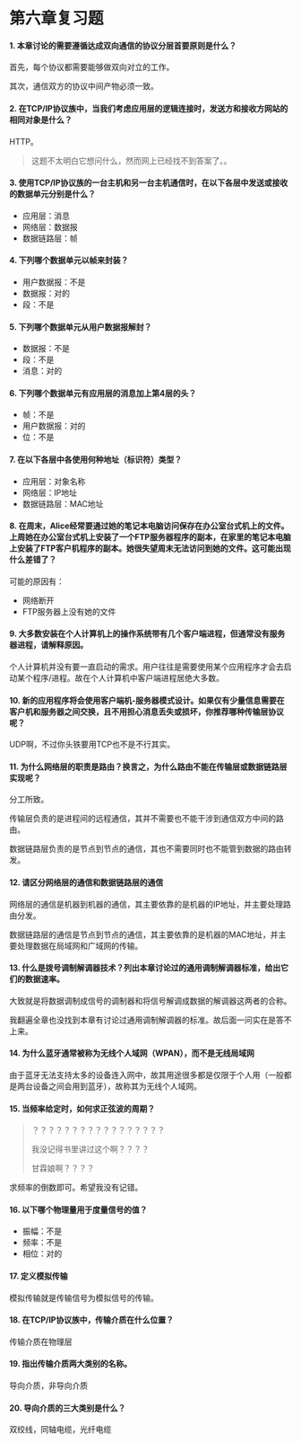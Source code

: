 # 第六章复习题

#### 1. 本章讨论的需要遵循达成双向通信的协议分层首要原则是什么？

首先，每个协议都需要能够做双向对立的工作。

其次，通信双方的协议中间产物必须一致。

#### 2. 在TCP/IP协议族中，当我们考虑应用层的逻辑连接时，发送方和接收方网站的相同对象是什么？

HTTP。

> 这题不太明白它想问什么，然而网上已经找不到答案了。。

#### 3. 使用TCP/IP协议族的一台主机和另一台主机通信时，在以下各层中发送或接收的数据单元分别是什么？

+ 应用层：消息
+ 网络层：数据报
+ 数据链路层：帧

#### 4. 下列哪个数据单元以帧来封装？

+ 用户数据报：不是
+ 数据报：对的
+ 段：不是

#### 5. 下列哪个数据单元从用户数据报解封？

+ 数据报：不是
+ 段：不是
+ 消息：对的

#### 6. 下列哪个数据单元有应用层的消息加上第4层的头？

+ 帧：不是
+ 用户数据报：对的
+ 位：不是

#### 7. 在以下各层中各使用何种地址（标识符）类型？

+ 应用层：对象名称
+ 网络层：IP地址
+ 数据链路层：MAC地址

#### 8. 在周末，Alice经常要通过她的笔记本电脑访问保存在办公室台式机上的文件。上周她在办公室台式机上安装了一个FTP服务器程序的副本，在家里的笔记本电脑上安装了FTP客户机程序的副本。她很失望周末无法访问到她的文件。这可能出现什么差错了？

可能的原因有：

+ 网络断开
+ FTP服务器上没有她的文件

#### 9. 大多数安装在个人计算机上的操作系统带有几个客户端进程，但通常没有服务器进程，请解释原因。

个人计算机并没有要一直启动的需求。用户往往是需要使用某个应用程序才会去启动某个程序/进程。故在个人计算机中客户端进程居绝大多数。

#### 10. 新的应用程序将会使用客户端机-服务器模式设计。如果仅有少量信息需要在客户机和服务器之间交换，且不用担心消息丢失或损坏，你推荐哪种传输层协议呢？

UDP啊，不过你头铁要用TCP也不是不行其实。

#### 11. 为什么网络层的职责是路由？换言之，为什么路由不能在传输层或数据链路层实现呢？

分工所致。

传输层负责的是进程间的远程通信，其并不需要也不能干涉到通信双方中间的路由。

数据链路层负责的是节点到节点的通信，其也不需要同时也不能管到数据的路由转发。

#### 12. 请区分网络层的通信和数据链路层的通信

网络层的通信是机器到机器的通信，其主要依靠的是机器的IP地址，并主要处理路由分发。

数据链路层的通信是节点到节点的通信，其主要依靠的是机器的MAC地址，并主要处理数据在局域网和广域网的传输。

#### 13. 什么是拨号调制解调器技术？列出本章讨论过的通用调制解调器标准，给出它们的数据速率。

大致就是将数据调制成信号的调制器和将信号解调成数据的解调器这两者的合称。

我翻遍全章也没找到本章有讨论过通用调制解调器的标准。故后面一问实在是答不上来。

#### 14. 为什么蓝牙通常被称为无线个人域网（WPAN），而不是无线局域网

由于蓝牙无法支持太多的设备连入网中，故其用途很多都是仅限于个人用（一般都是两台设备之间会用到蓝牙），故称其为无线个人域网。

#### 15. 当频率给定时，如何求正弦波的周期？

> ？？？？？？？？？？？？？？？？？
>
> 我没记得书里讲过这个啊？？？？
>
> 甘霖娘啊？？？？

求频率的倒数即可。希望我没有记错。

#### 16. 以下哪个物理量用于度量信号的值？

+ 振幅：不是
+ 频率：不是
+ 相位：对的

#### 17. 定义模拟传输

模拟传输就是传输信号为模拟信号的传输。

#### 18. 在TCP/IP协议族中，传输介质在什么位置？

传输介质在物理层

#### 19. 指出传输介质两大类别的名称。

导向介质，非导向介质

#### 20. 导向介质的三大类别是什么？

双绞线，同轴电缆，光纤电缆